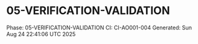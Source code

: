 # 05-VERIFICATION-VALIDATION
Phase: 05-VERIFICATION-VALIDATION
CI: CI-AO001-004
Generated: Sun Aug 24 22:41:06 UTC 2025

